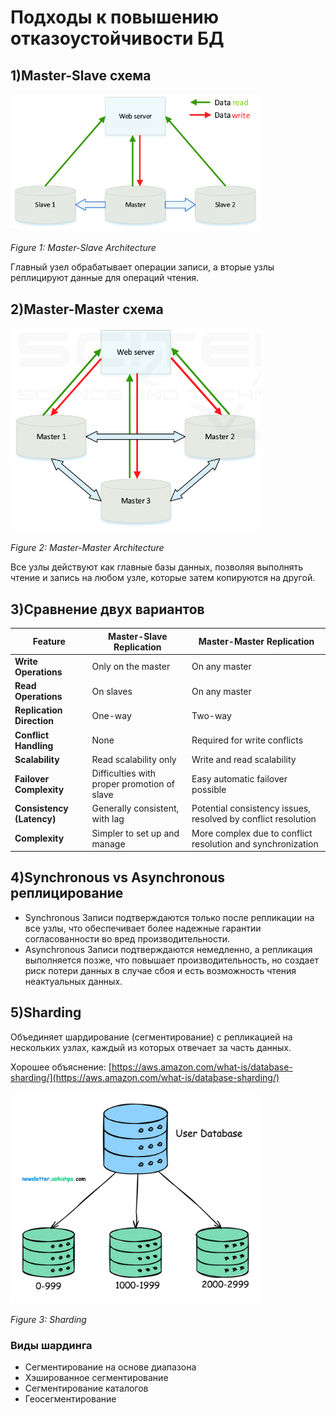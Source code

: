 # Подходы к повышению отказоустойчивости БД

## 1)Master-Slave схема

<img src="./figures/master-slave-architecture.png" alt="Master-Slave Architecture" width="400"/>

*Figure 1: Master-Slave Architecture*

Главный узел обрабатывает операции записи, а вторые узлы реплицируют данные для операций чтения.

## 2)Master-Master схема

<img src="./figures/master-master-architecture.png" alt="Master-Master Architecture" width="400"/>

*Figure 2: Master-Master Architecture*

Все узлы действуют как главные базы данных, позволяя выполнять чтение и запись на любом узле, которые затем копируются
на другой.

## 3)Сравнение двух вариантов

| Feature                   | Master-Slave Replication                    | Master-Master Replication                                     |
|---------------------------|---------------------------------------------|---------------------------------------------------------------|
| **Write Operations**      | Only on the master                          | On any master                                                 |
| **Read Operations**       | On slaves                                   | On any master                                                 |
| **Replication Direction** | One-way                                     | Two-way                                                       |
| **Conflict Handling**     | None                                        | Required for write conflicts                                  |
| **Scalability**           | Read scalability only                       | Write and read scalability                                    |
| **Failover Complexity**   | Difficulties with proper promotion of slave | Easy automatic failover possible                              |
| **Consistency (Latency)** | Generally consistent, with lag              | Potential consistency issues, resolved by conflict resolution |
| **Complexity**            | Simpler to set up and manage                | More complex due to conflict resolution and synchronization   |

## 4)Synchronous vs Asynchronous реплицирование

* Synchronous
  Записи подтверждаются только после репликации на все узлы, что обеспечивает более надежные гарантии согласованности во
  вред производительности.
* Asynchronous
  Записи подтверждаются немедленно, а репликация выполняется позже, что повышает производительность, но создает риск
  потери данных в случае сбоя и есть возможность чтения неактуальных данных.

## 5)Sharding

Объединяет шардирование (сегментирование) с репликацией на нескольких узлах, каждый из которых отвечает за часть данных.

Хорошее
объяснение: [https://aws.amazon.com/what-is/database-sharding/](https://aws.amazon.com/what-is/database-sharding/)

<img src="./figures/sharding.png" alt="Sharding" width="400"/>

*Figure 3: Sharding*

### Виды шардинга

* Сегментирование на основе диапазона
* Хэшированное сегментирование
* Сегментирование каталогов
* Геосегментирование